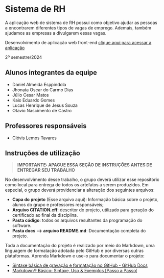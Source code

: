 # Sistema de RH

A aplicação web de sistema de RH possui como objetivo ajudar as pessoas a encontrarem diferentes tipos de vagas de emprego. Ademais, também ajudamos as empresas a divulgarem essas vagas.

Desenvolvimento de aplicação web front-end [clique aqui para acessar a aplicação](https://icei-puc-minas-pbe-ads-si.github.io/pbe-si-ads-2024-2-tiaw-t1-sistema-de-rh/codigo-fonte/home-page/index.html)

2º semestre/2024

## Alunos integrantes da equipe

* Daniel Almeida Esppindola
* Jhonata Oscar do Carmo Dias
* Júlio Cesar Matos
* Kaio Eduardo Gomes
* Lucas Henrique de Jesus Souza
* Otavio Nascimento de Castro

## Professores responsáveis

* Clóvis Lemos Tavares



## Instruções de utilização 

> **IMPORTANTE: APAGUE ESSA SEÇÃO DE INSTRUÇÕES ANTES DE ENTREGAR SEU TRABALHO**

No desenvolvimento desse trabalho, o grupo deverá utilizar esse repositório como local para entrega de todos os artefatos a serem produzidos. Em especial, o grupo deverá providenciar a alteração dos seguintes arquivos:

* **Capa do projeto** (Esse arquivo aqui): Informação básica sobre o projeto, alunos do grupo e professores responsáveis;
* **Arquivo CITATION.cff**: descritor do projeto, utilizado para geração do certificado ao final da disciplina.
* **Pasta código**: todos os arquivos resultantes da programação do software.
* **Pasta docs --> arquivo README.md**: Documentação completa do projeto.

Toda a documentação do projeto é realizado por meio do Markdown, uma linguagem de formatação adotada pelo GitHub e por diversas outras plataformas. Aprenda Markdown e use-o para documentar o projeto:

* [Sintaxe básica de gravação e formatação no GitHub - GitHub Docs](https://docs.github.com/pt/get-started/writing-on-github/getting-started-with-writing-and-formatting-on-github/basic-writing-and-formatting-syntax)
* [Markdown® Básico: Sintaxe, Uso &amp; Exemplos [Passo a Passo]](https://markdown.net.br/sintaxe-basica/)
